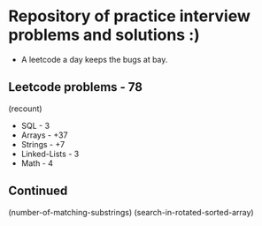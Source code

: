 # Repository of practice interview problems and solutions :)
 - A leetcode a day keeps the bugs at bay.

## Leetcode problems - 78
(recount)
 - SQL - 3
 - Arrays - +37
 - Strings - +7
 - Linked-Lists - 3 
 - Math - 4

 ## Continued
 (number-of-matching-substrings)
 (search-in-rotated-sorted-array)